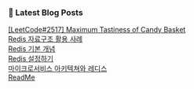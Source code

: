 

### 📕 Latest Blog Posts   

<a href ="https://gilbert9172.tistory.com/153"> [LeetCode#2517] Maximum Tastiness of Candy Basket </a> <br><a href ="https://gilbert9172.tistory.com/151"> Redis 자료구조 활용 사례 </a> <br><a href ="https://gilbert9172.tistory.com/150"> Redis 기본 개념 </a> <br><a href ="https://gilbert9172.tistory.com/149"> Redis 설정하기 </a> <br><a href ="https://gilbert9172.tistory.com/148"> 마이크로서비스 아키텍쳐와 레디스 </a> <br><a href ="https://gilbert9172.tistory.com/147"> ReadMe </a> <br>
